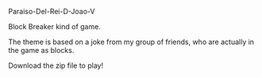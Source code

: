 Paraiso-Del-Rei-D-Joao-V

Block Breaker kind of game.

The theme is based on a joke from my group of friends, who are actually in the game as blocks.

Download the zip file to play!
